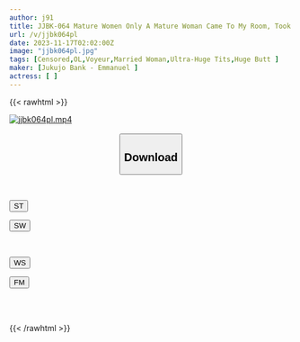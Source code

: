 ```yaml
---
author: j91
title: JJBK-064 Mature Women Only A Mature Woman Came To My Room, Took Home A Voyeur, And Went Straight To AV Release 62 Working Wives' Lower Bodies Wet From Frustration Mayumi/G Cup/46 Years Old/Frustrated Voluptuous Office Lady's Obscene Behavior Reina/I Cup/39 Year-old/big-breasted Office Lady's Wife Eats Younger People
url: /v/jjbk064pl
date: 2023-11-17T02:02:00Z
image: "jjbk064pl.jpg"
tags: [Censored,OL,Voyeur,Married Woman,Ultra-Huge Tits,Huge Butt ]
maker: [Jukujo Bank - Emmanuel ]
actress: [ ]
---
```



{{< rawhtml >}}

<div class="video" data-videoid="OoXdQjeZjWhZbLz">
    <a href="javascript:;">
        <img src="/v/jjbk064pl/jjbk064pl.jpg" width="WIDTH" height="HEIGHT" alt="jjbk064pl.mp4" loading="lazy">
    </a>
</div>

<script type="text/javascript" src="https://j91.asia/asset/on-demand-st.js"></script>

<br>
  <link rel="stylesheet" href="https://j91.asia/asset/bs5.css">
  
  <center>
  <button class="btn btn-primary" type="button" data-bs-toggle="collapse" data-bs-target=".multi-collapse" aria-expanded="false" aria-controls="multiCollapseExample1 multiCollapseExample2"><h2>Download</h2></button></center>
</p>
<div class="row">
  <div class="col">
    <div class="collapse multi-collapse" id="multiCollapseExample1">
      <div class="card card-body">
	      	      <br>
<div class="buttons">  
<p><a href="https://streamtape.to/v/OoXdQjeZjWhZbLz" target="_blank"><button class="btn-hover color-3"><i class="fa fa-download"></i> ST</button></a></p>
<p><a href="https://sfastwish.com/t8oxtbaz9d0g" target="_blank"><button class="btn-hover color-2"><i class="fa fa-download"></i> SW</button></a></p></div>
    </div>
  </div>
</div>
  <div class="col">
    <div class="collapse multi-collapse" id="multiCollapseExample2">
      <div class="card card-body">
	      <br>
<div class="buttons">
<p><a href="https://wolfstream.tv/tn8s8kpt3670" target="_blank"><button class="btn-hover color-9"><i class="fa fa-download"></i> WS</button></a></p>
<p><a href="https://filemoon.sx/d/fbmc42wwenbr" target="_blank"><button class="btn-hover color-8"><i class="fa fa-download"></i> FM</button></a></p></div>
<br><br>
      </div>
    </div>
  </div>
</div>

{{< /rawhtml >}}